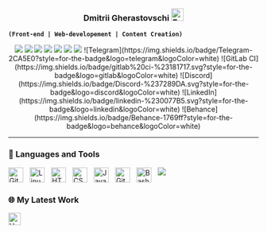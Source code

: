<h3 align="center">
Dmitrii Gherastovschi 
  <img src="https://raw.githubusercontent.com/Tarikul-Islam-Anik/Animated-Fluent-Emojis/master/Emojis/Hand%20gestures/Eyes.png" alt="Eyes" width="25" height="25" />
</h3>

**`(Front-end | Web-developement | Content Creation)`**


<p align="center">
<a href="linkedin.com">
  <img src="https://img.shields.io/badge/linkedin-%230077B5.svg?style=for-the-badge&logo=linkedin&logoColor=white" /></a>
<a href=linkedin.com>
  <img src="https://img.shields.io/badge/Telegram-2CA5E0?style=for-the-badge&logo=telegram&logoColor=white" /></a>
<a href=linkedin.com>
  <img src="https://img.shields.io/badge/linkedin-%230077B5.svg?style=for-the-badge&logo=linkedin&logoColor=white" /></a>
<a href=linkedin.com>
  <img src="https://img.shields.io/badge/linkedin-%230077B5.svg?style=for-the-badge&logo=linkedin&logoColor=white" /></a>
<a href=linkedin.com>
  <img src="https://img.shields.io/badge/linkedin-%230077B5.svg?style=for-the-badge&logo=linkedin&logoColor=white" /></a>
<a href=linkedin.com>
  <img src="https://img.shields.io/badge/linkedin-%230077B5.svg?style=for-the-badge&logo=linkedin&logoColor=white" /></a>
<a href=linkedin.com>
  <img src="https://img.shields.io/badge/linkedin-%230077B5.svg?style=for-the-badge&logo=linkedin&logoColor=white" /></a>
![Telegram](https://img.shields.io/badge/Telegram-2CA5E0?style=for-the-badge&logo=telegram&logoColor=white)
![GitLab CI](https://img.shields.io/badge/gitlab%20ci-%23181717.svg?style=for-the-badge&logo=gitlab&logoColor=white)
![Discord](https://img.shields.io/badge/Discord-%237289DA.svg?style=for-the-badge&logo=discord&logoColor=white)
![LinkedIn](https://img.shields.io/badge/linkedin-%230077B5.svg?style=for-the-badge&logo=linkedin&logoColor=white)
![Behance](https://img.shields.io/badge/Behance-1769ff?style=for-the-badge&logo=behance&logoColor=white)
</p>

<!--
**gherbetto/gherbetto** is a ✨ _special_ ✨ repository because its `README.md` (this file) appears on your GitHub profile.

Here are some ideas to get you started:

- 🔭 I’m currently working on ...
- 🌱 I’m currently learning ...
- 👯 I’m looking to collaborate on ...
- 🤔 I’m looking for help with ...
- 💬 Ask me about ...
- 📫 How to reach me: ...
- 😄 Pronouns: ...
- ⚡ Fun fact: ...
-->

---

### 🎨 Languages and Tools
<img align="left" alt="Git" width="30px" style="padding-right:10px;" src="https://cdn.jsdelivr.net/gh/devicons/devicon/icons/git/git-original.svg" />
<img align="left" alt="Linux" width="30px" style="padding-right:10px;" src="https://cdn.jsdelivr.net/gh/devicons/devicon/icons/linux/linux-original.svg" />
<img align="left" alt="HTML" width="30px" style="padding-right:10px;" src="https://cdn.jsdelivr.net/gh/devicons/devicon/icons/html5/html5-plain.svg" />
<img align="left" alt="CSS" width="30px" style="padding-right:10px;" src="https://cdn.jsdelivr.net/gh/devicons/devicon/icons/css3/css3-plain.svg" />
<img align="left" alt="JavaScript" width="30px" style="padding-right:10px;" src="https://cdn.jsdelivr.net/gh/devicons/devicon/icons/javascript/javascript-plain.svg" />
<img align="left" alt="GitHub" width="30px" style="padding-right:10px;" src="https://cdn.jsdelivr.net/gh/devicons/devicon/icons/github/github-original.svg" />
<img align="left" alt="Bash" width="30px" style="padding-right:10px;" src="https://cdn.jsdelivr.net/gh/devicons/devicon/icons/bash/bash-original.svg" />
<img align="left alt="Codewars Rank" style="padding-right:10px;"  src="https://www.codewars.com/users/gherbetto/badges/small" />

#

### 🌐 My Latest Work



<img src="https://raw.githubusercontent.com/Tarikul-Islam-Anik/Animated-Fluent-Emojis/master/Emojis/Hand%20gestures/Heart%20Hands%20Light%20Skin%20Tone.png" alt="Heart Hands Light Skin Tone" width="25" height="25" /> 
